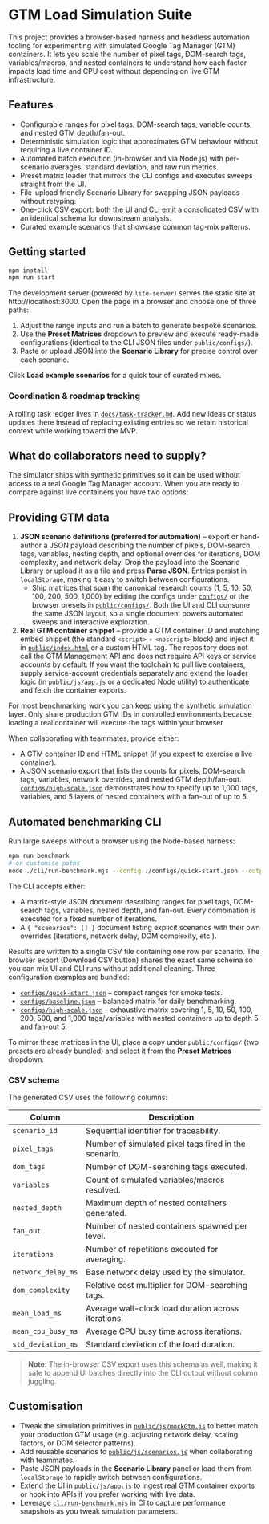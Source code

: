 # GTM Load Simulation Suite

This project provides a browser-based harness and headless automation tooling
for experimenting with simulated Google Tag Manager (GTM) containers. It lets
you scale the number of pixel tags, DOM-search tags, variables/macros, and
nested containers to understand how each factor impacts load time and CPU cost
without depending on live GTM infrastructure.

## Features

- Configurable ranges for pixel tags, DOM-search tags, variable counts, and
  nested GTM depth/fan-out.
- Deterministic simulation logic that approximates GTM behaviour without
  requiring a live container ID.
- Automated batch execution (in-browser and via Node.js) with per-scenario
  averages, standard deviation, and raw run metrics.
- Preset matrix loader that mirrors the CLI configs and executes sweeps straight
  from the UI.
- File-upload friendly Scenario Library for swapping JSON payloads without
  retyping.
- One-click CSV export: both the UI and CLI emit a consolidated CSV with an
  identical schema for downstream analysis.
- Curated example scenarios that showcase common tag-mix patterns.

## Getting started

```bash
npm install
npm run start
```

The development server (powered by `lite-server`) serves the static site at
http://localhost:3000. Open the page in a browser and choose one of three paths:

1. Adjust the range inputs and run a batch to generate bespoke scenarios.
2. Use the **Preset Matrices** dropdown to preview and execute ready-made
   configurations (identical to the CLI JSON files under `public/configs/`).
3. Paste or upload JSON into the **Scenario Library** for precise control over
   each scenario.

Click **Load example scenarios** for a quick tour of curated mixes.

### Coordination & roadmap tracking

A rolling task ledger lives in [`docs/task-tracker.md`](docs/task-tracker.md).
Add new ideas or status updates there instead of replacing existing entries so
we retain historical context while working toward the MVP.

## What do collaborators need to supply?

The simulator ships with synthetic primitives so it can be used without access
to a real Google Tag Manager account. When you are ready to compare against
live containers you have two options:

## Providing GTM data

1. **JSON scenario definitions (preferred for automation)** – export or
   hand-author a JSON payload describing the number of pixels, DOM-search tags,
   variables, nesting depth, and optional overrides for iterations, DOM
   complexity, and network delay. Drop the payload into the Scenario Library or
   upload it as a file and press **Parse JSON**. Entries persist in
   `localStorage`, making it easy to switch between configurations.
   - Ship matrices that span the canonical research counts (1, 5, 10, 50, 100,
     200, 500, 1,000) by editing the configs under [`configs/`](configs/) or the
     browser presets in [`public/configs/`](public/configs/). Both the UI and CLI
     consume the same JSON layout, so a single document powers automated sweeps
     and interactive exploration.
2. **Real GTM container snippet** – provide a GTM container ID and matching
   embed snippet (the standard `<script>` + `<noscript>` block) and inject it in
   [`public/index.html`](public/index.html) or a custom HTML tag. The repository
   does not call the GTM Management API and does not require API keys or service
   accounts by default. If you want the toolchain to pull live containers,
   supply service-account credentials separately and extend the loader logic (in
   `public/js/app.js` or a dedicated Node utility) to authenticate and fetch the
   container exports.

For most benchmarking work you can keep using the synthetic simulation layer.
Only share production GTM IDs in controlled environments because loading a real
container will execute the tags within your browser.

When collaborating with teammates, provide either:

- A GTM container ID and HTML snippet (if you expect to exercise a live
  container).
- A JSON scenario export that lists the counts for pixels, DOM-search tags,
  variables, network overrides, and nested GTM depth/fan-out.
  [`configs/high-scale.json`](configs/high-scale.json) demonstrates how to
  specify up to 1,000 tags, variables, and 5 layers of nested containers with a
  fan-out of up to 5.

## Automated benchmarking CLI

Run large sweeps without a browser using the Node-based harness:

```bash
npm run benchmark
# or customise paths
node ./cli/run-benchmark.mjs --config ./configs/quick-start.json --output ./results.csv
```

The CLI accepts either:

- A matrix-style JSON document describing ranges for pixel tags, DOM-search
  tags, variables, nested depth, and fan-out. Every combination is executed for
  a fixed number of iterations.
- A `{ "scenarios": [] }` document listing explicit scenarios with their own
  overrides (iterations, network delay, DOM complexity, etc.).

Results are written to a single CSV file containing one row per scenario. The
browser export (Download CSV button) shares the exact same schema so you can mix
UI and CLI runs without additional cleaning. Three configuration examples are
bundled:

- [`configs/quick-start.json`](configs/quick-start.json) – compact ranges for
  smoke tests.
- [`configs/baseline.json`](configs/baseline.json) – balanced matrix for daily
  benchmarking.
- [`configs/high-scale.json`](configs/high-scale.json) – exhaustive matrix
  covering 1, 5, 10, 50, 100, 200, 500, and 1,000 tags/variables with nested
  containers up to depth 5 and fan-out 5.

To mirror these matrices in the UI, place a copy under `public/configs/` (two
presets are already bundled) and select it from the **Preset Matrices**
dropdown.

### CSV schema

The generated CSV uses the following columns:

| Column | Description |
| --- | --- |
| `scenario_id` | Sequential identifier for traceability. |
| `pixel_tags` | Number of simulated pixel tags fired in the scenario. |
| `dom_tags` | Number of DOM-searching tags executed. |
| `variables` | Count of simulated variables/macros resolved. |
| `nested_depth` | Maximum depth of nested containers generated. |
| `fan_out` | Number of nested containers spawned per level. |
| `iterations` | Number of repetitions executed for averaging. |
| `network_delay_ms` | Base network delay used by the simulator. |
| `dom_complexity` | Relative cost multiplier for DOM-searching tags. |
| `mean_load_ms` | Average wall-clock load duration across iterations. |
| `mean_cpu_busy_ms` | Average CPU busy time across iterations. |
| `std_deviation_ms` | Standard deviation of the load duration. |

> **Note:** The in-browser CSV export uses this schema as well, making it safe to
> append UI batches directly into the CLI output without column juggling.

## Customisation

- Tweak the simulation primitives in [`public/js/mockGtm.js`](public/js/mockGtm.js)
  to better match your production GTM usage (e.g. adjusting network delay,
  scaling factors, or DOM selector patterns).
- Add reusable scenarios to [`public/js/scenarios.js`](public/js/scenarios.js)
  when collaborating with teammates.
- Paste JSON payloads in the **Scenario Library** panel or load them from
  `localStorage` to rapidly switch between configurations.
- Extend the UI in [`public/js/app.js`](public/js/app.js) to ingest real GTM
  container exports or hook into APIs if you prefer working with live data.
- Leverage [`cli/run-benchmark.mjs`](cli/run-benchmark.mjs) in CI to capture
  performance snapshots as you tweak simulation parameters.
